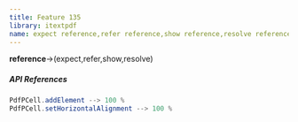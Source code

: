 ```yaml
---
title: Feature 135
library: itextpdf
name: expect reference,refer reference,show reference,resolve reference
---
```


**reference**->(expect,refer,show,resolve)

##### API References

```java
PdfPCell.addElement --> 100 %
PdfPCell.setHorizontalAlignment --> 100 %
```
